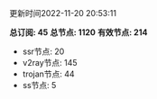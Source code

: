 更新时间2022-11-20 20:53:11

**总订阅: 45**
**总节点: 1120**
**有效节点: 214**
- ssr节点: 20
- v2ray节点: 145
- trojan节点: 44
- ss节点: 5
